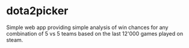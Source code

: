 # dota2picker
Simple web app providing simple analysis of win chances for any combination of 5 vs 5 teams based on the last 12'000 games played on steam.
